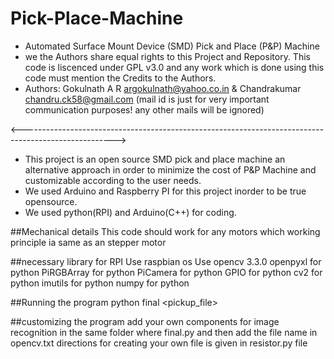 # Pick-Place-Machine
* Automated Surface Mount Device (SMD) Pick and Place (P&P) Machine
* we the Authors share equal rights to this Project and Repository. This code is liscenced under GPL v3.0 and any work which is done using this code must mention the Credits to the Authors.
* Authors: Gokulnath A R <argokulnath@yahoo.co.in>  & Chandrakumar <chandru.ck58@gmail.com>
(mail id is just for very important communication purposes! any other mails will be ignored)

<----------------------------------------------------------------------------------------------------->


* This project is an open source SMD pick and place machine an alternative approach in order to minimize the cost of P&P Machine and customizable according to the user needs.
* We used Arduino and Raspberry PI for this project inorder to be true opensource.
* We used python(RPI) and Arduino(C++) for coding.

##Mechanical details
This code should work for any motors which working principle ia same as an stepper motor

##necessary library for RPI
Use raspbian os
Use opencv 3.3.0
openpyxl for python
PiRGBArray for python
PiCamera for python
GPIO for python
cv2 for python
imutils for python
numpy for python

##Running the program
python final <gerberfile> <pickup_file>

##customizing the program
add your own components for image recognition in the same folder where final.py and then add the file name in opencv.txt
directions for creating your own file is given in resistor.py file
